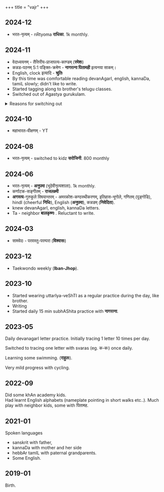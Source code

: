 +++
title = "vajr"
+++

## 2024-12
- भरत-नृत्यम् - nRtyoma **राधिका**. 1k monthly.

## 2024-11
- वेदाध्ययनम् - तैत्तिरीय-प्राजापत्य-काण्डम् (**रमेशः**)
- कन्नड-पठनम् 5:1 पङ्क्ति-क्रमेण - **नागरत्ना पितामही** इत्यनया साकम्। 
- English, clock इत्यादि - **श्रुतिः**
- By this time was comfortable reading devanAgarI, english, kannaDa, tamiL slowly; didn't like to write.
- Started tagging along to brother's telugu classes.
- Switched out of Agastya gurukulam.

<details><summary>Reasons for switching out</summary>

- AG was not responsive to emails. Complaints and suggestions went unheeded.
- Vaj was not improving on communication skills (main motivation for joining); did not like the required writing yet.
</details>

## 2024-10
- महाभारत-वीक्षणम् - YT

## 2024-08
- भरत-नृत्यम् - switched to kidz **सरोजिनी**. 800 monthly

## 2024-06
- भरत-नृत्यम् - **अनुपमा** (भूदेवीनृत्यशाला). 1k monthly.
- कर्णाटक-सङ्गीतम् - **राजलक्ष्मी**
- **अगस्त्य**-गुरुकुले विषयान्तरम् - अमरकोश-कण्ठस्थीकरणम्, इतिहास-भूगोले, गणितम् (पूङ्गोडि), hindI (cheerful **निधिः**), English (**अनुपमा**), कन्नडम् (**निवेदिता**).
- knew devanAgarI, english, kannaDa letters.
- Ta - neighbor **बालकृष्णः** . Reluctant to write.

## 2024-03
- सामवेदः - परवस्तु-परम्परा (**विश्वासः**)

## 2023-12
- Taekwondo weekly (**Iban-Jhop**).


## 2023-10
- Started wearing uttarIya-veShTI as a regular practice during the day, like brother.
- Writing 
- Started daily 15 min subhAShita practice with **नागरत्ना**.

## 2023-05
Daily devanagarI letter practice. Initially tracing 1 letter 10 times per day. 

Switched to tracing one letter with svaras (eg. क-कः) once daily.

Learning some swimming. (**राहुलः**).

Very mild progress with cycling.

## 2022-09
Did some khAn academy kids.  
Had learnt English alphabets (nameplate pointing in short walks etc..).
Much play with neighbor kids, some with पितामह.

## 2021-01
Spoken languages

- sanskrit with father,
- kannaDa with mother and her side
- hebbAr tamIL with paternal grandparents.
- Some English.

## 2019-01
Birth.  


